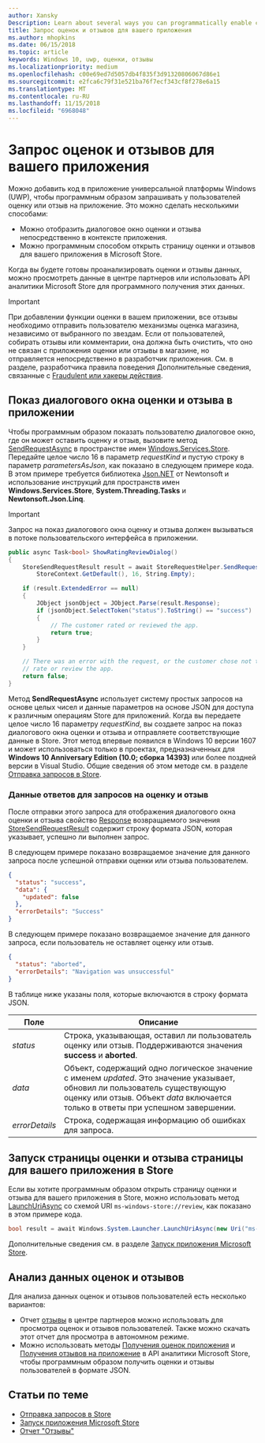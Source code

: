 ```yaml
---
author: Xansky
Description: Learn about several ways you can programmatically enable customers to rate and review your app.
title: Запрос оценок и отзывов для вашего приложения
ms.author: mhopkins
ms.date: 06/15/2018
ms.topic: article
keywords: Windows 10, uwp, оценки, отзывы
ms.localizationpriority: medium
ms.openlocfilehash: c00e69ed7d5057db4f835f3d91320806067d86e1
ms.sourcegitcommit: e2fca6c79f31e521ba76f7ecf343cf8f278e6a15
ms.translationtype: MT
ms.contentlocale: ru-RU
ms.lasthandoff: 11/15/2018
ms.locfileid: "6968048"
---
```

# <a name="request-ratings-and-reviews-for-your-app"></a>Запрос оценок и отзывов для вашего приложения

Можно добавить код в приложение универсальной платформы Windows (UWP), чтобы программным образом запрашивать у пользователей оценку или отзыв на приложение. Это можно сделать несколькими способами:
* Можно отобразить диалоговое окно оценки и отзыва непосредственно в контексте приложения.
* Можно программным способом открыть страницу оценки и отзывов для вашего приложения в Microsoft Store.

Когда вы будете готовы проанализировать оценки и отзывы данных, можно просмотреть данные в центре партнеров или использовать API аналитики Microsoft Store для программного получения этих данных.

> [!IMPORTANT]
> При добавлении функции оценки в вашем приложении, все отзывы необходимо отправить пользователю механизмы оценка магазина, независимо от выбранного по звездам. Если от пользователей, собирать отзывы или комментарии, она должна быть очистить, что оно не связан с приложения оценки или отзывы в магазине, но отправляется непосредственно в разработчик приложения. См. в разделе, разработчика правила поведения Дополнительные сведения, связанные с [Fraudulent или хакеры действия](https://docs.microsoft.com/legal/windows/agreements/store-developer-code-of-conduct#3-fraudulent-or-dishonest-activities).

## <a name="show-a-rating-and-review-dialog-in-your-app"></a>Показ диалогового окна оценки и отзыва в приложении

Чтобы программным образом показать пользователю диалоговое окно, где он может оставить оценку и отзыв, вызовите метод [SendRequestAsync](https://docs.microsoft.com/uwp/api/windows.services.store.storerequesthelper.sendrequestasync) в пространстве имен [Windows.Services.Store](https://docs.microsoft.com/uwp/api/windows.services.store). Передайте целое число 16 в параметр *requestKind* и пустую строку в параметр *parametersAsJson*, как показано в следующем примере кода. В этом примере требуется библиотека [Json.NET](http://www.newtonsoft.com/json) от Newtonsoft и использование инструкций для пространств имен **Windows.Services.Store**, **System.Threading.Tasks** и **Newtonsoft.Json.Linq**.

> [!IMPORTANT]
> Запрос на показ диалогового окна оценку и отзыва должен вызываться в потоке пользовательского интерфейса в приложении.

```csharp
public async Task<bool> ShowRatingReviewDialog()
{
    StoreSendRequestResult result = await StoreRequestHelper.SendRequestAsync(
        StoreContext.GetDefault(), 16, String.Empty);

    if (result.ExtendedError == null)
    {
        JObject jsonObject = JObject.Parse(result.Response);
        if (jsonObject.SelectToken("status").ToString() == "success")
        {
            // The customer rated or reviewed the app.
            return true;
        }
    }

    // There was an error with the request, or the customer chose not to
    // rate or review the app.
    return false;
}
```

Метод **SendRequestAsync** использует систему простых запросов на основе целых чисел и данные параметров на основе JSON для доступа к различным операциям Store для приложений. Когда вы передаете целое число 16 параметру *requestKind*, вы создаете запрос на показ диалогового окна оценки и отзыва и отправляете соответствующие данные в Store. Этот метод впервые появился в Windows 10 версии 1607 и может использоваться только в проектах, предназначенных для **Windows 10 Anniversary Edition (10.0; сборка 14393)** или более поздней версии в Visual Studio. Общие сведения об этом методе см. в разделе [Отправка запросов в Store](send-requests-to-the-store.md).

### <a name="response-data-for-the-rating-and-review-request"></a>Данные ответов для запросов на оценку и отзыв

После отправки этого запроса для отображения диалогового окна оценки и отзыва свойство [Response](https://docs.microsoft.com/uwp/api/windows.services.store.storesendrequestresult.Response) возвращаемого значения [StoreSendRequestResult](https://docs.microsoft.com/uwp/api/windows.services.store.storesendrequestresult) содержит строку формата JSON, которая указывает, успешно ли выполнен запрос.

В следующем примере показано возвращаемое значение для данного запроса после успешной отправки оценки или отзыва пользователем.

```json
{ 
  "status": "success", 
  "data": {
    "updated": false
  },
  "errorDetails": "Success"
}
```

В следующем примере показано возвращаемое значение для данного запроса, если пользователь не оставляет оценку или отзыв.

```json
{ 
  "status": "aborted", 
  "errorDetails": "Navigation was unsuccessful"
}
```

В таблице ниже указаны поля, которые включаются в строку формата JSON.

|  Поле  |  Описание  |
|----------------------|---------------|
|  *status*                   |  Строка, указывающая, оставил ли пользователь оценку или отзыв. Поддерживаются значения **success** и **aborted**.   |
|  *data*                   |  Объект, содержащий одно логическое значение с именем *updated*. Это значение указывает, обновил ли пользователь существующую оценку или отзыв. Объект *data* включается только в ответы при успешном завершении.   |
|  *errorDetails*                   |  Строка, содержащая информацию об ошибках для запроса. |

## <a name="launch-the-rating-and-review-page-for-your-app-in-the-store"></a>Запуск страницы оценки и отзыва страницы для вашего приложения в Store

Если вы хотите программным образом открыть страницу оценки и отзыва для вашего приложения в Store, можно использовать метод [LaunchUriAsync](https://docs.microsoft.com/uwp/api/windows.system.launcher.launchuriasync) со схемой URI ```ms-windows-store://review```, как показано в этом примере кода.

```csharp
bool result = await Windows.System.Launcher.LaunchUriAsync(new Uri("ms-windows-store://review/?ProductId=9WZDNCRFHVJL"));
```

Дополнительные сведения см. в разделе [Запуск приложения Microsoft Store](../launch-resume/launch-store-app.md).

## <a name="analyze-your-ratings-and-reviews-data"></a>Анализ данных оценок и отзывов

Для анализа данных оценок и отзывов пользователей есть несколько вариантов:
* Отчет [отзывы](../publish/reviews-report.md) в центре партнеров можно использовать для просмотра оценок и отзывов пользователей. Также можно скачать этот отчет для просмотра в автономном режиме.
* Можно использовать методы [Получения оценок приложения](get-app-ratings.md) и [Получения отзывов на приложение](get-app-reviews.md) в API аналитики Microsoft Store, чтобы программным образом получить оценки и отзывы пользователей в формате JSON.

## <a name="related-topics"></a>Статьи по теме

* [Отправка запросов в Store](send-requests-to-the-store.md)
* [Запуск приложения Microsoft Store](../launch-resume/launch-store-app.md)
* [Отчет "Отзывы"](../publish/reviews-report.md)
